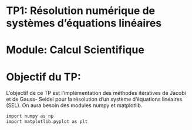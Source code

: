 # TP1: Résolution numérique de systèmes d’équations linéaires
# Module: Calcul Scientifique
# Objectif du TP:
L’objectif de ce TP est l’implémentation des méthodes itératives de Jacobi et de Gauss-
Seidel pour la résolution d’un système d’équations linéaires (SEL).
On aura besoin des modules numpy et matplotlib.
```bash
import numpy as np
import matplotlib.pyplot as plt
